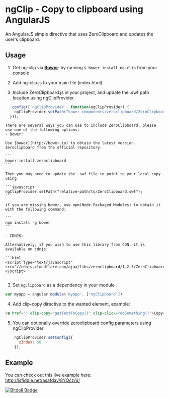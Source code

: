 ngClip - Copy to clipboard using AngularJS
=======

An AngularJS simple directive that uses ZeroClipboard and updates the user's clipboard. 


## Usage
1. Get ng-clip via **[Bower](http://bower.io/)**: by running `$ bower install ng-clip` from your console

2. Add ng-clip.js to your main file (index.html)

3. Include ZeroClipboard.js in your project, and update the .swf path location using ngClipProvider.
```javascript
  .config(['ngClipProvider', function(ngClipProvider) {
    ngClipProvider.setPath("bower_components/zeroclipboard/ZeroClipboard.swf");
  }]);
```

	There are several ways you can use to include ZeroClipboard, please use one of the following options:
	- Bower:
	
	Use [bower](http://bower.io) to obtain the latest version ZeroClipboard from the official repository.

	```
	bower install zeroclipboard
	```

	Then you may need to update the .swf file to point to your local copy using 
	
	```javascript
	ngClipProvider.setPath("relative-path/to/ZeroClipboard.swf");
	```
	
	if you are missing bower, use npm(Node Packaged Modules) to obtain it with the following command:
	
	```
	npm install -g bower
	```
	
	- CDNJS:

	Alternatively, if you wish to use this library from CDN, it is available on cdnjs:
	
	```html
	<script type="text/javascript" src="//cdnjs.cloudflare.com/ajax/libs/zeroclipboard/1.2.3/ZeroClipboard.min.js"></script>
	```

3. Set `ngClipboard` as a dependency in your module
  ```javascript
  var myapp = angular.module('myapp', ['ngClipboard'])
  ```

4. Add clip-copy directive to the wanted element, example:
  ```html
  <a href="" clip-copy="getTextToCopy()" clip-click="doSomething()">Copy</a>
  ```

5. You can optionally override zeroclipboard config parameters using ngClipProvider
```javascript
    ngClipProvider.setConfig({
      zIndex: 50
    });
```

## Example
You can check out this live example here: http://jsfiddle.net/asafdav/8YQcz/6/


[![Bitdeli Badge](https://d2weczhvl823v0.cloudfront.net/asafdav/ng-clip/trend.png)](https://bitdeli.com/free "Bitdeli Badge")

